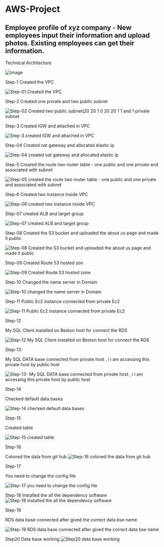 # AWS-Project

## Employee profile of xyz company - New employees input their information and upload photos. Existing employees can get their information.


Technical Architecture



                          

![image](https://github.com/user-attachments/assets/25c0dd82-a6f5-4603-bf03-07d2903de3b2)


Step-1
Created the VPC

![Step-01 Created the VPC](https://github.com/user-attachments/assets/868db061-b6c9-41dd-8e00-65c23cd75ca4)

Step-2
Created one private and two public subnet

![Step-02 Created two public subnet(20 20 1 0   20 20 1 1 and 1 private subnet](https://github.com/user-attachments/assets/3ff57277-cfe9-41e7-bcfa-b77fcdba3e5f)

Step-3 
Created IGW and attached in VPC

![Step-3 created IGW and attached in VPC](https://github.com/user-attachments/assets/4f3c04a6-befb-4892-90f5-77dfe07d764a)

Step-04
Created nat gateway and allocated elastic ip

![Step-04 created nat gateway and allocated elastic ip](https://github.com/user-attachments/assets/33affca8-4c4b-42c3-a9e1-a9fccbb5debe)

Step-5
Created the route two router table - one public and one private and associated with subnet

![Step-05 created the route two router table - one public and one private and associated with subnet](https://github.com/user-attachments/assets/196e0e7e-83a1-4557-ae9e-a020b1b4154f)

Step-6
Created two instance inside VPC

![Step-06 created two instance inside VPC](https://github.com/user-attachments/assets/5f44d283-b72d-466c-9375-faba0afa222b)

Step-07 
created ALB and target group

![Step-07 created ALB and target group](https://github.com/user-attachments/assets/7567d337-2389-43ed-a025-9536f461f810)

Step-08 
Created the S3 bucket and uploaded the about us page and made it public

![Step-08 Created the S3 bucket and uploaded the about us page and made it public](https://github.com/user-attachments/assets/001c4f33-3d02-4ac7-984a-0b1e87ff2f2b)

Step-09 
Created Route 53 hosted zon

![Step-09 Created Route 53 hosted zone](https://github.com/user-attachments/assets/213e1fd6-061c-45e0-b645-141416ac5ac4)

Step-10 
Changed the name server in Domain

![Step-10 changed the name server in Domain](https://github.com/user-attachments/assets/401b8b35-e5ca-4868-8737-2741eada842c)

Step-11
Public Ec2 instance connected from private Ec2

![Step-11 Public Ec2 instance connected from private Ec2](https://github.com/user-attachments/assets/72177d47-12b4-4337-b5bd-590c2e6b63ef)

Step-12

My SQL Client installed on Beston host for connect the RDS

![Step-12 My SQL Client installed on Beston host for connect the RDS](https://github.com/user-attachments/assets/17a1c5d3-ba29-4bb6-8277-21335041ba60)

Step-13-

My SQL DATA base connected from private host , i i am accessing this private host by public host

![Step-13- My SQL DATA base connected from private host , i i am accessing this private host by public host](https://github.com/user-attachments/assets/55ef8bb1-f38c-4c13-b8d9-5512329a7816)

Step-14 

Checked default data bases

![Step-14 checked default data bases](https://github.com/user-attachments/assets/ebb988f8-306d-4379-867d-3a03c591ca67)

Step-15 

Created table

![Step-15 created table](https://github.com/user-attachments/assets/536c7f5e-8cb9-4261-b92f-3d27089a93b1)

Step-16 

Coloned the data from git hub
![Step-16 coloned the data from git hub](https://github.com/user-attachments/assets/ea6be129-c513-410f-ad60-a5c814355031)

Step-17 

You need to change the config file

![Step-17 you need to change the config file](https://github.com/user-attachments/assets/3e971b30-1e45-47ac-9387-852d6aecaa56)

Step-18
Installed the all the dependency software
![Step-18 installed the all the dependency software](https://github.com/user-attachments/assets/f7ef6525-b5e3-40d6-8e26-4785219e4329)

Step-19

RDS data base connected after gived the correct data bse name

![Step-19 RDS data base connected after gived the correct data bse name](https://github.com/user-attachments/assets/a9602034-6b21-4dad-b4a6-729c1bc0f7e3)

Step20
Data base working
![Step20 data base working](https://github.com/user-attachments/assets/e722f2a6-f978-48a3-b1d2-ec1243b351e5)




